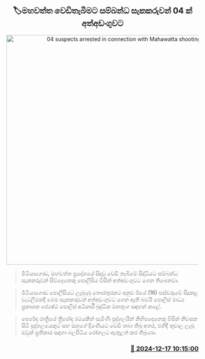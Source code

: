 <p align='center'><b><h2 align='center' title='04 suspects arrested in connection with Mahawatta shooting'>🏷මහවත්​ත වෙඩිතැබීමට සම්බන්ධ සැකකරුවන් 04 ක් අත්අඩංගුවට</h2></b></p>
<p align='center'><img src='https://helakuru.sgp1.cdn.digitaloceanspaces.com/esana/images/lib/arrested2[1].jpg' width='600' alt='04 suspects arrested in connection with Mahawatta shooting'></p>

> මීටියාගොඩ, මහවත්ත ප්‍රදේශයේ සිදුවූ වෙඩි තැබීමේ සිද්ධියට සම්බන්ධ සැකකරුවන් සිව්දෙනෙකු පොලීසිය විසින් අත්අඩංගුවට ගෙන තිබෙනවා.

> මීටියාගොඩ පොලීසියට ලැබුණු තොරතුරකට අනුව ඊයේ (16) පස්වරුවේ සිදුකළ වැටලීමකදී මෙම සැකකරුවන් අත්අඩංගුවට ගෙන ඇති බවයි පොලිස් මාධ්‍ය ප්‍රකාශක ජ්‍යෙෂ්ඨ පොලිස් අධිකාරී බුද්ධික මනතුංග සඳහන් කළේ.

> පෙරේදා රාත්‍රියේ ත්‍රිරෝද රථයකින් පැමිණි පුද්ගලයින් කිහිපදෙනෙකු විසින් නිවසක සිටි පුද්ගලයෙකුට සහ ඔහුගේ දියණියට වෙඩි තබා තිබූ අතර, එහිදී තුවාල ලැබූ ඔවුන් ප්‍රතිකාර සඳහා බලපිටිය රෝහලට ඇතුළත් කර තිබුණා.



<h3 align='right'><a href='https://www.helakuru.lk/esana/p/105951/'>📅 2024-12-17 10:15:00</a></h3>
